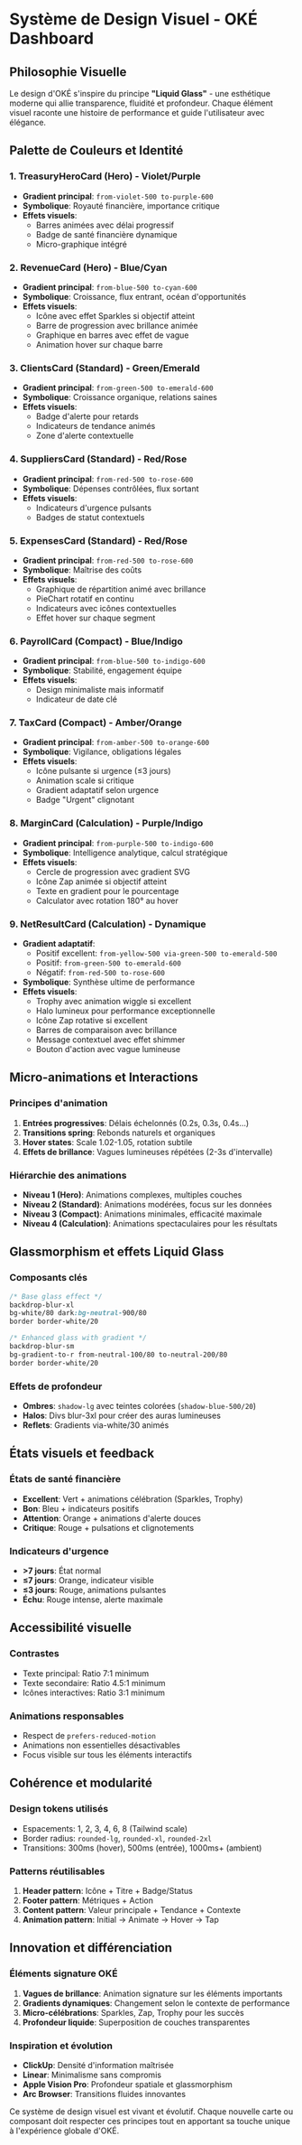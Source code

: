 # Système de Design Visuel - OKÉ Dashboard

## Philosophie Visuelle

Le design d'OKÉ s'inspire du principe **"Liquid Glass"** - une esthétique moderne qui allie transparence, fluidité et profondeur. Chaque élément visuel raconte une histoire de performance et guide l'utilisateur avec élégance.

## Palette de Couleurs et Identité

### 1. **TreasuryHeroCard** (Hero) - Violet/Purple
- **Gradient principal**: `from-violet-500 to-purple-600`
- **Symbolique**: Royauté financière, importance critique
- **Effets visuels**: 
  - Barres animées avec délai progressif
  - Badge de santé financière dynamique
  - Micro-graphique intégré

### 2. **RevenueCard** (Hero) - Blue/Cyan
- **Gradient principal**: `from-blue-500 to-cyan-600`
- **Symbolique**: Croissance, flux entrant, océan d'opportunités
- **Effets visuels**:
  - Icône avec effet Sparkles si objectif atteint
  - Barre de progression avec brillance animée
  - Graphique en barres avec effet de vague
  - Animation hover sur chaque barre

### 3. **ClientsCard** (Standard) - Green/Emerald
- **Gradient principal**: `from-green-500 to-emerald-600`
- **Symbolique**: Croissance organique, relations saines
- **Effets visuels**:
  - Badge d'alerte pour retards
  - Indicateurs de tendance animés
  - Zone d'alerte contextuelle

### 4. **SuppliersCard** (Standard) - Red/Rose
- **Gradient principal**: `from-red-500 to-rose-600`
- **Symbolique**: Dépenses contrôlées, flux sortant
- **Effets visuels**:
  - Indicateurs d'urgence pulsants
  - Badges de statut contextuels

### 5. **ExpensesCard** (Standard) - Red/Rose
- **Gradient principal**: `from-red-500 to-rose-600`
- **Symbolique**: Maîtrise des coûts
- **Effets visuels**:
  - Graphique de répartition animé avec brillance
  - PieChart rotatif en continu
  - Indicateurs avec icônes contextuelles
  - Effet hover sur chaque segment

### 6. **PayrollCard** (Compact) - Blue/Indigo
- **Gradient principal**: `from-blue-500 to-indigo-600`
- **Symbolique**: Stabilité, engagement équipe
- **Effets visuels**:
  - Design minimaliste mais informatif
  - Indicateur de date clé

### 7. **TaxCard** (Compact) - Amber/Orange
- **Gradient principal**: `from-amber-500 to-orange-600`
- **Symbolique**: Vigilance, obligations légales
- **Effets visuels**:
  - Icône pulsante si urgence (≤3 jours)
  - Animation scale si critique
  - Gradient adaptatif selon urgence
  - Badge "Urgent" clignotant

### 8. **MarginCard** (Calculation) - Purple/Indigo
- **Gradient principal**: `from-purple-500 to-indigo-600`
- **Symbolique**: Intelligence analytique, calcul stratégique
- **Effets visuels**:
  - Cercle de progression avec gradient SVG
  - Icône Zap animée si objectif atteint
  - Texte en gradient pour le pourcentage
  - Calculator avec rotation 180° au hover

### 9. **NetResultCard** (Calculation) - Dynamique
- **Gradient adaptatif**:
  - Positif excellent: `from-yellow-500 via-green-500 to-emerald-500`
  - Positif: `from-green-500 to-emerald-600`
  - Négatif: `from-red-500 to-rose-600`
- **Symbolique**: Synthèse ultime de performance
- **Effets visuels**:
  - Trophy avec animation wiggle si excellent
  - Halo lumineux pour performance exceptionnelle
  - Icône Zap rotative si excellent
  - Barres de comparaison avec brillance
  - Message contextuel avec effet shimmer
  - Bouton d'action avec vague lumineuse

## Micro-animations et Interactions

### Principes d'animation
1. **Entrées progressives**: Délais échelonnés (0.2s, 0.3s, 0.4s...)
2. **Transitions spring**: Rebonds naturels et organiques
3. **Hover states**: Scale 1.02-1.05, rotation subtile
4. **Effets de brillance**: Vagues lumineuses répétées (2-3s d'intervalle)

### Hiérarchie des animations
- **Niveau 1 (Hero)**: Animations complexes, multiples couches
- **Niveau 2 (Standard)**: Animations modérées, focus sur les données
- **Niveau 3 (Compact)**: Animations minimales, efficacité maximale
- **Niveau 4 (Calculation)**: Animations spectaculaires pour les résultats

## Glassmorphism et effets Liquid Glass

### Composants clés
```css
/* Base glass effect */
backdrop-blur-xl
bg-white/80 dark:bg-neutral-900/80
border border-white/20

/* Enhanced glass with gradient */
backdrop-blur-sm
bg-gradient-to-r from-neutral-100/80 to-neutral-200/80
border border-white/20
```

### Effets de profondeur
- **Ombres**: `shadow-lg` avec teintes colorées (`shadow-blue-500/20`)
- **Halos**: Divs blur-3xl pour créer des auras lumineuses
- **Reflets**: Gradients via-white/30 animés

## États visuels et feedback

### États de santé financière
- **Excellent**: Vert + animations célébration (Sparkles, Trophy)
- **Bon**: Bleu + indicateurs positifs
- **Attention**: Orange + animations d'alerte douces
- **Critique**: Rouge + pulsations et clignotements

### Indicateurs d'urgence
- **>7 jours**: État normal
- **≤7 jours**: Orange, indicateur visible
- **≤3 jours**: Rouge, animations pulsantes
- **Échu**: Rouge intense, alerte maximale

## Accessibilité visuelle

### Contrastes
- Texte principal: Ratio 7:1 minimum
- Texte secondaire: Ratio 4.5:1 minimum
- Icônes interactives: Ratio 3:1 minimum

### Animations responsables
- Respect de `prefers-reduced-motion`
- Animations non essentielles désactivables
- Focus visible sur tous les éléments interactifs

## Cohérence et modularité

### Design tokens utilisés
- Espacements: 1, 2, 3, 4, 6, 8 (Tailwind scale)
- Border radius: `rounded-lg`, `rounded-xl`, `rounded-2xl`
- Transitions: 300ms (hover), 500ms (entrée), 1000ms+ (ambient)

### Patterns réutilisables
1. **Header pattern**: Icône + Titre + Badge/Status
2. **Footer pattern**: Métriques + Action
3. **Content pattern**: Valeur principale + Tendance + Contexte
4. **Animation pattern**: Initial → Animate → Hover → Tap

## Innovation et différenciation

### Éléments signature OKÉ
1. **Vagues de brillance**: Animation signature sur les éléments importants
2. **Gradients dynamiques**: Changement selon le contexte de performance
3. **Micro-célébrations**: Sparkles, Zap, Trophy pour les succès
4. **Profondeur liquide**: Superposition de couches transparentes

### Inspiration et évolution
- **ClickUp**: Densité d'information maîtrisée
- **Linear**: Minimalisme sans compromis
- **Apple Vision Pro**: Profondeur spatiale et glassmorphism
- **Arc Browser**: Transitions fluides innovantes

Ce système de design visuel est vivant et évolutif. Chaque nouvelle carte ou composant doit respecter ces principes tout en apportant sa touche unique à l'expérience globale d'OKÉ.